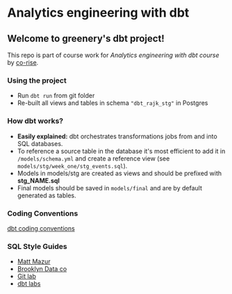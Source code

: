 # Analytics engineering with dbt

## Welcome to greenery's dbt project!
This repo is part of course work for *Analytics engineering with dbt course* by [co-rise](https://corise.com/).


### Using the project
- Run ```dbt run``` from git folder
- Re-built all views and tables in schema ```"dbt_rajk_stg"``` in Postgres

### How dbt works?
- **Easily explained:** dbt orchestrates transformations jobs from and into SQL databases.
- To reference a source table in the database it's most efficient to add it in ```/models/schema.yml``` and create a reference view (see ```models/stg/week_one/stg_events.sql```).
- Models in models/stg are created as views and should be prefixed with **stg_NAME.sql**
- Final models should be saved in ```models/final``` and are by default generated as tables.

### Coding Conventions
[dbt coding conventions](https://github.com/fishtown-analytics/corp/blob/master/dbt_coding_conventions.md)

### SQL Style Guides
- [Matt Mazur](https://github.com/mattm/sql-style-guide/blob/3eaef3519ca5cc7f21feac6581b257638f9b1564/README.md)
- [Brooklyn Data co](https://github.com/brooklyn-data/co/blob/main/sql_style_guide.md)
- [Git lab](https://about.gitlab.com/handbook/business-technology/data-team/platform/sql-style-guide/)
- [dbt labs](https://github.com/dbt-labs/corp/blob/master/dbt_style_guide.md)

